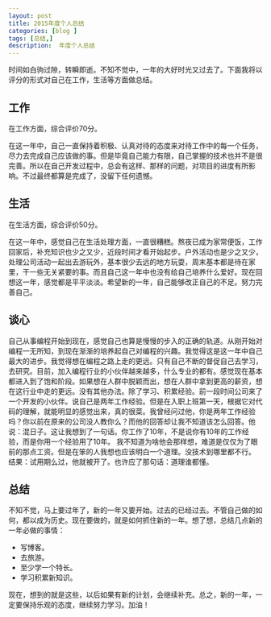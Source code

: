 ```yaml
---
layout: post
title: 2015年度个人总结
categories: [blog ]
tags: [总结,]
description:  年度个人总结
---
```


时间如白驹过隙，转瞬即逝。不知不觉中，一年的大好时光又过去了。下面我将以评分的形式对自己在工作，生活等方面做总结。

## 工作

 在工作方面，综合评价70分。
 
 在这一年中，自己一直保持着积极、认真对待的态度来对待工作中的每一个任务，尽力去完成自己应该做的事。但是毕竟自己能力有限，自己掌握的技术也并不是很完善。所以在自己开发过程中，总会有这样、那样的问题，对项目的进度有所影响。不过最终都算是完成了，没留下任何遗憾。
 
## 生活
 在生活方面，综合评价50分。
 
 在这一年中，感觉自己在生活处理方面，一直很糟糕。熬夜已成为家常便饭，工作回家后，补充知识也少之又少，近段时间才看开始起步。户外活动也是少之又少，处理公司活动一起出去游玩外，基本很少去远的地方玩耍，周末基本都是待在家里，干一些无关紧要的事。而且自己这一年中也没有给自己培养什么爱好。现在回想这一年，感觉都是平平淡淡。希望新的一年，自己能够改正自己的不足。努力完善自己。
 
## 谈心

自己从事编程开始到现在，感觉自己也算是慢慢的步入的正确的轨道。从刚开始对编程一无所知，到现在渐渐的培养起自己对编程的兴趣。我觉得这是这一年中自己最大的进步。我觉得想在编程之路上走的更远。只有自己不断的督促自己去学习，去研究。目前，加入编程行业的小伙伴越来越多，什么专业的都有。感觉现在基本都进入到了饱和阶段。如果想在人群中脱颖而出，想在人群中拿到更高的薪资，想在这行业中走的更远。没有其他办法。除了学习、积累经验。前一段时间公司来了一个开发的小伙伴。说自己是两年工作经验。但是在入职上班第一天，根据它对代码的理解，就能明显的感觉出来，真的很菜。我曾经问过他，你是两年工作经验吗？你以前在原来的公司没人教你么？而他的回答却让我不知道该怎么回答。他说：混日子。这让我想到了一句话。你工作了10年，不是说你有10年的工作经验，而是你用一个经验用了10年。 我不知道为啥他会那样想，难道是仅仅为了眼前的那点工资。但是在笨的人我想也应该明白一个道理。没技术到哪里都不行。 结果：试用期么过，他就被开了。也许应了那句话：道理谁都懂。


## 总结

不知不觉，马上要过年了，新的一年又要开始。过去的已经过去。不管自己做的如何，都以成为历史。现在要做的，就是如何抓住新的一年。想了想，总结几点新的一年必做的事情：

* 写博客。
* 去旅游。
* 至少学一个特长。
* 学习积累新知识。

现在，想到的就是这些，以后如果有新的计划，会继续补充。总之，新的一年，一定要保持乐观的态度，继续努力学习。加油！


 
